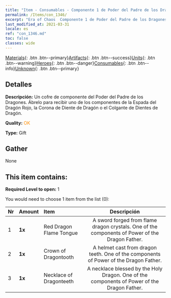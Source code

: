 ```yaml
---
title: "Item - Consumables - Componente 1 de Poder del Padre de los Dragones"
permalink: /Items/con_1346/
excerpt: "Era of Chaos  Componente 1 de Poder del Padre de los Dragones"
last_modified_at: 2021-03-31
locale: es
ref: "con_1346.md"
toc: false
classes: wide
---
```

 [Materials](/es/Items/){: .btn .btn--primary}[Artifacts](/es/Items/Artifacts/){: .btn .btn--success}[Units](/es/Items/Units/){: .btn .btn--warning}[Heroes](/es/Items/Heroes/){: .btn .btn--danger}[Consumables](/es/Items/Consumables/){: .btn .btn--info}[Unknown](/es/Items/Unknown/){: .btn .btn--primary}

## Detalles
 **Descripción:** Un cofre de componente del Poder del Padre de los Dragones. Ábrelo para recibir uno de los componentes de la Espada del Dragón Rojo, la Corona de Diente de Dragón o el Colgante de Dientes de Dragón.

 **Quality:** <span style="color: #FF8C00">OK</span>

 **Type:** Gift

## Gather

  None

## This item contains:

 **Required Level to open:** 1

 You would need to choose 1 item from the list (0):

  | Nr | Amount |     Item    | Descripción |
  |:---|:-------|:------------|:-----------:|
  | 1 |  **1x** | Red Dragon Flame Tongue | A sword forged from flame dragon crystals. One of the components of Power of the Dragon Father.  | 
  | 2 |  **1x** | Crown of Dragontooth | A helmet cast from dragon teeth. One of the components of Power of the Dragon Father.  | 
  | 3 |  **1x** | Necklace of Dragonteeth | A necklace blessed by the Holy Dragon. One of the components of Power of the Dragon Father.  | 
